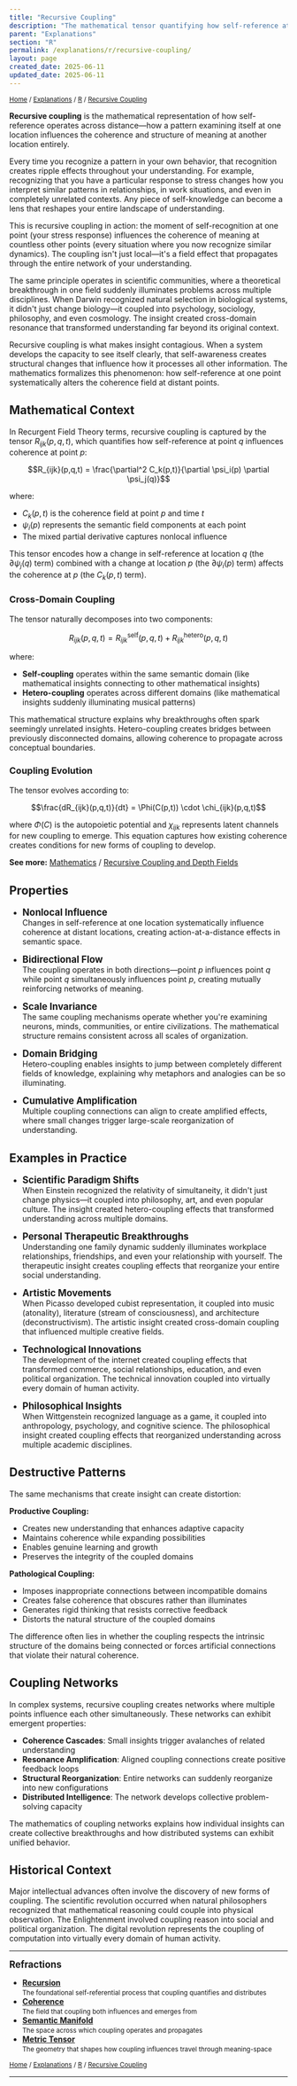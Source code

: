 ```yaml
---
title: "Recursive Coupling"
description: "The mathematical tensor quantifying how self-reference at one point influences coherence at another across semantic space"
parent: "Explanations"
section: "R"
permalink: /explanations/r/recursive-coupling/
layout: page
created_date: 2025-06-11
updated_date: 2025-06-11
---
```


<small>[Home](/) / [Explanations](/explanations/) / [R](/explanations/r/) / <u>Recursive Coupling</u></small>

**Recursive coupling** is the mathematical representation of how self-reference operates across distance—how a pattern examining itself at one location influences the coherence and structure of meaning at another location entirely.

Every time you recognize a pattern in your own behavior, that recognition creates ripple effects throughout your understanding. For example, recognizing that you have a particular response to stress changes how you interpret similar patterns in relationships, in work situations, and even in completely unrelated contexts. Any piece of self-knowledge can become a lens that reshapes your entire landscape of understanding.

This is recursive coupling in action: the moment of self-recognition at one point (your stress response) influences the coherence of meaning at countless other points (every situation where you now recognize similar dynamics). The coupling isn't just local—it's a field effect that propagates through the entire network of your understanding.

The same principle operates in scientific communities, where a theoretical breakthrough in one field suddenly illuminates problems across multiple disciplines. When Darwin recognized natural selection in biological systems, it didn't just change biology—it coupled into psychology, sociology, philosophy, and even cosmology. The insight created cross-domain resonance that transformed understanding far beyond its original context.

Recursive coupling is what makes insight contagious. When a system develops the capacity to see itself clearly, that self-awareness creates structural changes that influence how it processes all other information. The mathematics formalizes this phenomenon: how self-reference at one point systematically alters the coherence field at distant points.

## Mathematical Context

In Recurgent Field Theory terms, recursive coupling is captured by the tensor $R_{ijk}(p,q,t)$, which quantifies how self-reference at point $q$ influences coherence at point $p$:

$$R_{ijk}(p,q,t) = \frac{\partial^2 C_k(p,t)}{\partial \psi_i(p) \partial \psi_j(q)}$$

where:
- $C_k(p,t)$ is the coherence field at point $p$ and time $t$
- $\psi_i(p)$ represents the semantic field components at each point
- The mixed partial derivative captures nonlocal influence

This tensor encodes how a change in self-reference at location $q$ (the $\partial \psi_j(q)$ term) combined with a change at location $p$ (the $\partial \psi_i(p)$ term) affects the coherence at $p$ (the $C_k(p,t)$ term).

### Cross-Domain Coupling

The tensor naturally decomposes into two components:

$$R_{ijk}(p,q,t) = R_{ijk}^{\text{self}}(p,q,t) + R_{ijk}^{\text{hetero}}(p,q,t)$$

where:
- **Self-coupling** operates within the same semantic domain (like mathematical insights connecting to other mathematical insights)
- **Hetero-coupling** operates across different domains (like mathematical insights suddenly illuminating musical patterns)

This mathematical structure explains why breakthroughs often spark seemingly unrelated insights. Hetero-coupling creates bridges between previously disconnected domains, allowing coherence to propagate across conceptual boundaries.

### Coupling Evolution

The tensor evolves according to:

$$\frac{dR_{ijk}(p,q,t)}{dt} = \Phi(C(p,t)) \cdot \chi_{ijk}(p,q,t)$$

where $\Phi(C)$ is the autopoietic potential and $\chi_{ijk}$ represents latent channels for new coupling to emerge. This equation captures how existing coherence creates conditions for new forms of coupling to develop.

**See more:** [Mathematics](/math/) / [Recursive Coupling and Depth Fields](/math/04-recursive-coupling/)

## Properties

- **<big>Nonlocal Influence</big>**  
Changes in self-reference at one location systematically influence coherence at distant locations, creating action-at-a-distance effects in semantic space.

- **<big>Bidirectional Flow</big>**  
The coupling operates in both directions—point $p$ influences point $q$ while point $q$ simultaneously influences point $p$, creating mutually reinforcing networks of meaning.

- **<big>Scale Invariance</big>**  
The same coupling mechanisms operate whether you're examining neurons, minds, communities, or entire civilizations. The mathematical structure remains consistent across all scales of organization.

- **<big>Domain Bridging</big>**  
Hetero-coupling enables insights to jump between completely different fields of knowledge, explaining why metaphors and analogies can be so illuminating.

- **<big>Cumulative Amplification</big>**  
Multiple coupling connections can align to create amplified effects, where small changes trigger large-scale reorganization of understanding.

## Examples in Practice

- **<big>Scientific Paradigm Shifts</big>**  
When Einstein recognized the relativity of simultaneity, it didn't just change physics—it coupled into philosophy, art, and even popular culture. The insight created hetero-coupling effects that transformed understanding across multiple domains.

- **<big>Personal Therapeutic Breakthroughs</big>**  
Understanding one family dynamic suddenly illuminates workplace relationships, friendships, and even your relationship with yourself. The therapeutic insight creates coupling effects that reorganize your entire social understanding.

- **<big>Artistic Movements</big>**  
When Picasso developed cubist representation, it coupled into music (atonality), literature (stream of consciousness), and architecture (deconstructivism). The artistic insight created cross-domain coupling that influenced multiple creative fields.

- **<big>Technological Innovations</big>**  
The development of the internet created coupling effects that transformed commerce, social relationships, education, and even political organization. The technical innovation coupled into virtually every domain of human activity.

- **<big>Philosophical Insights</big>**  
When Wittgenstein recognized language as a game, it coupled into anthropology, psychology, and cognitive science. The philosophical insight created coupling effects that reorganized understanding across multiple academic disciplines.

## Destructive Patterns

The same mechanisms that create insight can create distortion:

**Productive Coupling:**
- Creates new understanding that enhances adaptive capacity
- Maintains coherence while expanding possibilities
- Enables genuine learning and growth
- Preserves the integrity of the coupled domains

**Pathological Coupling:**
- Imposes inappropriate connections between incompatible domains
- Creates false coherence that obscures rather than illuminates
- Generates rigid thinking that resists corrective feedback
- Distorts the natural structure of the coupled domains

The difference often lies in whether the coupling respects the intrinsic structure of the domains being connected or forces artificial connections that violate their natural coherence.

## Coupling Networks

In complex systems, recursive coupling creates networks where multiple points influence each other simultaneously. These networks can exhibit emergent properties:

- **Coherence Cascades**: Small insights trigger avalanches of related understanding
- **Resonance Amplification**: Aligned coupling connections create positive feedback loops
- **Structural Reorganization**: Entire networks can suddenly reorganize into new configurations
- **Distributed Intelligence**: The network develops collective problem-solving capacity

The mathematics of coupling networks explains how individual insights can create collective breakthroughs and how distributed systems can exhibit unified behavior.

## Historical Context

Major intellectual advances often involve the discovery of new forms of coupling. The scientific revolution occurred when natural philosophers recognized that mathematical reasoning could couple into physical observation. The Enlightenment involved coupling reason into social and political organization. The digital revolution represents the coupling of computation into virtually every domain of human activity.

---

**<big>Refractions</big>**

- **[Recursion](/explanations/r/recursion/)**  
  <small>The foundational self-referential process that coupling quantifies and distributes</small>
- **[Coherence](/explanations/c/coherence/)**  
  <small>The field that coupling both influences and emerges from</small>
- **[Semantic Manifold](/explanations/s/semantic-manifold/)**  
  <small>The space across which coupling operates and propagates</small>
- **[Metric Tensor](/explanations/m/metric-tensor/)**  
  <small>The geometry that shapes how coupling influences travel through meaning-space</small>

<small>[Home](/) / [Explanations](/explanations/) / [R](/explanations/r/) / <u>Recursive Coupling</u></small>

---
